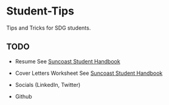 # Student-Tips

Tips and Tricks for SDG students.


## TODO

- Resume
See [Suncoast Student Handbook](https://github.com/suncoast-devs/handbook/blob/master/career/cover-letters.md)

- Cover Letters Worksheet
See [Suncoast Student Handbook](https://github.com/suncoast-devs/handbook/blob/master/career/cover-letters.md)

- Socials (LinkedIn, Twitter)

- Github
